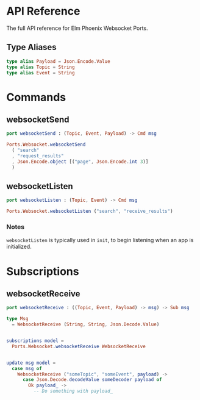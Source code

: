 # API Reference

The full API reference for Elm Phoenix Websocket Ports.

## Type Aliases

```elm
type alias Payload = Json.Encode.Value
type alias Topic = String
type alias Event = String
```

# Commands

## websocketSend

```elm
port websocketSend : (Topic, Event, Payload) -> Cmd msg
```

```elm
Ports.Websocket.websocketSend
  ( "search"
  , "request_results"
  , Json.Encode.object [("page", Json.Encode.int 3)]
  )
```

## websocketListen

```elm
port websocketListen : (Topic, Event) -> Cmd msg
```

```elm
Ports.Websocket.websocketListen ("search", "receive_results")
```

### Notes

`websocketListen` is typically used in `init`, to begin listening when an app is initialized.

# Subscriptions

## websocketReceive

```elm
port websocketReceive : ((Topic, Event, Payload) -> msg) -> Sub msg
```

```elm
type Msg
  = WebsocketReceive (String, String, Json.Decode.Value)


subscriptions model =
  Ports.Websocket.websocketReceive WebsocketReceive


update msg model =
  case msg of
    WebsocketReceive ("someTopic", "someEvent", payload) ->
      case Json.Decode.decodeValue someDecoder payload of
        Ok payload_ ->
          -- Do something with payload_
```
